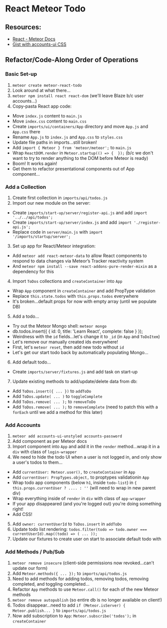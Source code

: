 # React Meteor Todo

## Resources:

- [React - Meteor Docs](https://guide.meteor.com/react.html)
- [Gist with accounts-ui CSS](https://gist.github.com/mandiwise/29e4be3fbb737b883042ce7c92a87176)

## Refactor/Code-Along Order of Operations

### Basic Set-up

1. `meteor create meteor-react-todo`
2. Look around at what there...
3. `meteor npm install react react-dom` (we'll leave Blaze b/c user accounts...)
4. Copy-pasta React app code:
  - Move `index.js` content to `main.js`
  - Move `index.css` content to `main.css`
  - Create `imports/ui/containers/App` directory and move `App.js` and `App.css` there
  - Rename `App.js` to `index.js` and `App.css` to `styles.css`
  - Update file paths in imports...still broken!
  - Add `import { Meteor } from 'meteor/meteor';` to `main.js`
  - Wrap `ReactDOM.render` in `Meteor.startup(() => {  });` (b/c we don't want to try to render anything to the DOM before Meteor is ready)
  - Boom! It works again!
  - Get them to refactor presentational components out of App component...

### Add a Collection

1. Create first collection in `imports/api/todos.js`
2. Import our new module on the server:
  - Create `imports/start-up/server/register-api.js` and add `import '../../api/todos';`
  - Create `imports/start-up/server/index.js` and add `import './register-api.js';`
  - Replace code in `server/main.js` with `import '/imports/startup/server';`
3. Set up app for React/Meteor integration:
  - Add `meteor add react-meteor-data` to allow React components to respond to data changes via Meteor’s Tracker reactivity system
  - And `meteor npm install --save react-addons-pure-render-mixin` as a dependency for this
4. Import `ToDos` collections and `createContainer` into `App`
  - Wrap `App` component in `createContainer` and add PropType validation
  - Replace `this.state.todos` with `this.props.todos` everywhere
  - It's broken...default props for now with empty array (until we populate DB)
5. Add a todo...
  - Try out the Meteor Mongo shell: `meteor mongo`
  - db.todos.insert({ { id: 0, title: 'Learn React', complete: false } });
  - Weirdness with the `id` fields...let's change it to `_id` (in `App` and `ToDoItem`)
  - Let's remove our manually created ids everywhere!
  - First, let's `meteor reset`, then add new todo without `id`
  - Let's get our start todo back by automatically populating Mongo...
6. Add default todo...
  - Create `imports/server/fixtures.js` and add task on start-up
7. Update existing methods to add/update/delete data from db:
  - Add `ToDos.insert({ ... })` to `addToDo`
  - Add `ToDos.update( ... )` to `toggleComplete`
  - Add `ToDos.remove( ... );` to `removeToDo`
  - Add `ToDos.remove( ... );` to `removeComplete` (need to patch this with a `forEach` until we add a method for this later)

### Add Accounts

1. `meteor add accounts-ui-unstyled accounts-password`
2. Add component as per Meteor docs
3. Import component into `App` and add it in the `render` method...wrap it in a `div` with class of `login-wrapper`
4. We need to hide the todo UI when a user is not logged in, and only show a user's todos to them...
  - Add `currentUser: Meteor.user(),` to `createContainer` in `App`
  - Add `currentUser: PropTypes.object,` to proptypes validationin `App`
  - Wrap todo app components (below `h1`, inside `todo-list`) in `{ this.props.currentUser ? .... : ''` (will need to wrap in new parent div)
  - Wrap everything inside of `render` in `div` with class of `app-wrapper`
  - If your app disappeared (and you're logged out) you're doing something right!
  - Add CSS!
5. Add `owner: currentUserId` to `ToDos.insert` in `addToDo`
6. Update todo list rendering: `todos.filter(todo => todo.owner === currentUserId).map((todo) => ( ... ));`
7. Update our fixtures to create user on start to associate default todo with

### Add Methods / Pub/Sub

1. `meteor remove insecure` (client-side permissions now revoked...can't update our form)
2. Add `Meteor.methods({ ... });` to `imports/api/todos.js`
3. Need to add methods for adding todos, removing todos, removing completed, and toggling completed...
4. Refactor `App` methods to use `Meteor.call()` for each of the new Meteor methods
5. `meteor remove autopublish` (so entire db is no longer available on client!)
6. Todos disappear...need to add `if (Meteor.isServer) { Meteor.publish... }` to `imports/api/todos.js`
7. Now add subscription to `App`: `Meteor.subscribe('todos');` in `createContainer`
